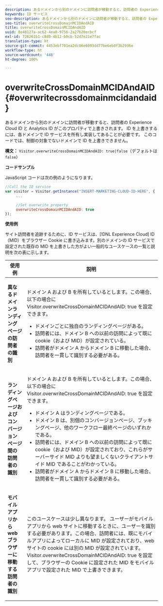 ```yaml
---
description: あるドメインから別のドメインに訪問者が移動すると、訪問者の Experience Cloud ID と Analytics ID がこのプロパティで上書きされます。 ID を上書きするには、各ドメインで ID サービスを所有し実装してあることが必要です。 このコードでは、制御の対象でないドメインで ID を上書きできません。
keywords: ID サービス
seo-description: あるドメインから別のドメインに訪問者が移動すると、訪問者の Experience Cloud ID と Analytics ID がこのプロパティで上書きされます。 ID を上書きするには、各ドメインで ID サービスを所有し実装してあることが必要です。 このコードでは、制御の対象でないドメインで ID を上書きできません。
seo-title: overwriteCrossDomainMCIDAndAID
title: overwriteCrossDomainMCIDAndAID
uuid: 8e48127a-ac62-4ea0-9756-2a27b20ecbcf
exl-id: 726261b1-c8d0-4b12-b0cb-52d7e21e7fac
translation-type: ht
source-git-commit: 4453ebf701ea2dc06e6093dd77be6eb0f3b2936e
workflow-type: ht
source-wordcount: '448'
ht-degree: 100%

---
```


# overwriteCrossDomainMCIDAndAID {#overwritecrossdomainmcidandaid}

あるドメインから別のドメインに訪問者が移動すると、訪問者の Experience Cloud ID と Analytics ID がこのプロパティで上書きされます。 ID を上書きするには、各ドメインで ID サービスを所有し実装してあることが必要です。 このコードでは、制御の対象でないドメインで ID を上書きできません。

**構文：** `Visitor.overwriteCrossDomainMCIDAndAID: true|false`（デフォルトは `false`）

**コードサンプル**

JavaScript コードは次の例のようになります。

```js
//Call the ID service 
var visitor = Visitor.getInstance("INSERT-MARKETING-CLOUD-ID-HERE", { 
     ... 
 
     //Set overwrite property 
     overwriteCrossDomainMCIDAndAID: true 
}); 
```

**使用例**

サイト訪問者を追跡するために、ID サービスは、[!DNL Experience Cloud] ID（MID）をブラウザー Cookie に書き込みます。別のドメインの ID サービスで設定された既存の MID を上書きした方がよい一般的なユースケースの一覧と説明を次の表に示します。

<table id="table_FC1AF6551D6646E0BF1C4FB7C1316EBB"> 
 <thead> 
  <tr> 
   <th colname="col1" class="entry"> 使用例 </th> 
   <th colname="col2" class="entry"> 説明 </th> 
  </tr> 
 </thead>
 <tbody> 
  <tr> 
   <td colname="col1"> <p> <b>異なるドメインランディングページの訪問者の識別</b> </p> </td> 
   <td colname="col2"> <p>ドメイン A および B を所有しているとします。この場合、以下の場合に <span class="codeph">Visitor.overwriteCrossDomainMCIDAndAID: true</span> を設定できます。 </p> <p> 
     <ul id="ul_FB4704BFE7134F1688E34BF1A36627B7"> 
      <li id="li_FF71FD1FB9DD4702B675A140FAD2B481">ドメインごとに独自のランディングページがある。 </li> 
      <li id="li_78F75469D32D473B93148B46D35E67F1">訪問者には、ドメイン B への以前の訪問によって既に cookie（および MID）が設定されている。 </li> 
      <li id="li_305CE5138EEB43D3BF9CE38D1E7FFA04">訪問者がドメイン A からドメイン B に移動した場合、訪問者を一貫して識別する必要がある。 </li> 
     </ul> </p> </td> 
  </tr> 
  <tr> 
   <td colname="col1"> <p> <b>ランディングページおよびコンバージョンページ間の訪問者の識別</b> </p> </td> 
   <td colname="col2"> <p>ドメイン A および B を所有しているとします。この場合、以下の場合に <span class="codeph">Visitor.overwriteCrossDomainMCIDAndAID: true</span> を設定できます。 </p> 
    <ul id="ul_7BEBFD523A2F47AFB6963536E43692D0"> 
     <li id="li_71586080489340E2A6C0B263F231E3DE">ドメイン A はランディングページである。 </li> 
     <li id="li_4E3D3CB380EE4F1BAC4CD752194AE8DE">ドメイン B は、別個のコンバージョンページ、ブッキングページ、他のワークフロー最終ページのいずれかである。 </li> 
     <li id="li_FB393B16CFAC4D2D9B2328EBA4573C1A">訪問者には、ドメイン B への以前の訪問によって既に cookie（および MID）が設定されており、これらがサーバーサイド MID よりも望ましくないクライアントサイド MID であることがわかっている。 </li> 
     <li id="li_36FC138530A4476A995C0F9FD73C41DE">訪問者がドメイン A からドメイン B に移動した場合、訪問者を一貫して識別する必要がある。 </li> 
    </ul> </td> 
  </tr> 
  <tr> 
   <td colname="col1"> <p> <b>モバイルアプリから web ブラウザーに移動する訪問者の識別</b> </p> </td> 
   <td colname="col2"> <p>このユースケースは少し異なります。 ユーザーがモバイルアプリから web サイトに移動するときに、ユーザーを識別する必要があります。この場合、訪問者には、既にモバイルアプリによってローカルに MID が設定されており、web サイトの cookie には別の MID が設定されています。 <span class="codeph">Visitor.overwriteCrossDomainMCIDAndAID: true</span> を設定して、ブラウザーの Cookie に設定された MID をモバイルアプリで設定された MID で上書きできます。 </p> </td> 
  </tr> 
 </tbody> 
</table>
